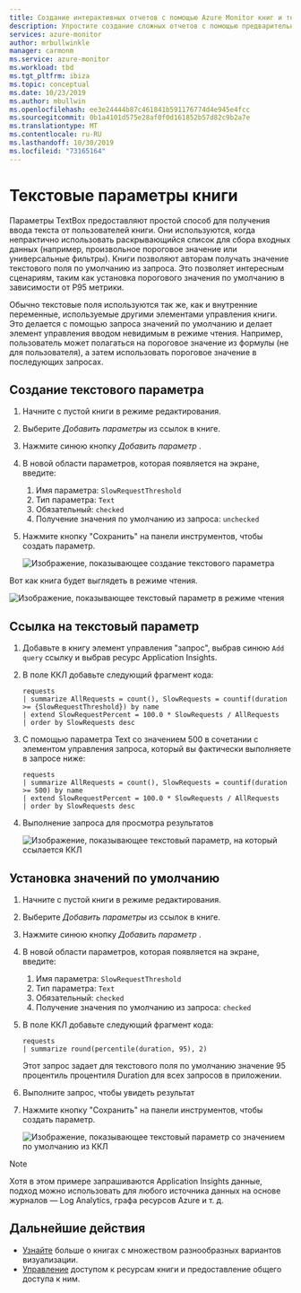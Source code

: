 ```yaml
---
title: Создание интерактивных отчетов с помощью Azure Monitor книг и текстовых параметров | Документация Майкрософт
description: Упростите создание сложных отчетов с помощью предварительно созданных и настраиваемых параметризованных книг. Дополнительные сведения о текстовых параметрах книги.
services: azure-monitor
author: mrbullwinkle
manager: carmonm
ms.service: azure-monitor
ms.workload: tbd
ms.tgt_pltfrm: ibiza
ms.topic: conceptual
ms.date: 10/23/2019
ms.author: mbullwin
ms.openlocfilehash: ee3e24444b87c461841b591176774d4e945e4fcc
ms.sourcegitcommit: 0b1a4101d575e28af0f0d161852b57d82c9b2a7e
ms.translationtype: MT
ms.contentlocale: ru-RU
ms.lasthandoff: 10/30/2019
ms.locfileid: "73165164"
---
```

# <a name="workbook-text-parameters"></a>Текстовые параметры книги

Параметры TextBox предоставляют простой способ для получения ввода текста от пользователей книги. Они используются, когда непрактично использовать раскрывающийся список для сбора входных данных (например, произвольное пороговое значение или универсальные фильтры). Книги позволяют авторам получать значение текстового поля по умолчанию из запроса. Это позволяет интересным сценариям, таким как установка порогового значения по умолчанию в зависимости от P95 метрики.

Обычно текстовые поля используются так же, как и внутренние переменные, используемые другими элементами управления книги. Это делается с помощью запроса значений по умолчанию и делает элемент управления вводом невидимым в режиме чтения. Например, пользователь может полагаться на пороговое значение из формулы (не для пользователя), а затем использовать пороговое значение в последующих запросах.

## <a name="creating-a-text-parameter"></a>Создание текстового параметра
1. Начните с пустой книги в режиме редактирования.
2. Выберите _Добавить параметры_ из ссылок в книге.
3. Нажмите синюю кнопку _Добавить параметр_ .
4. В новой области параметров, которая появляется на экране, введите:
    1. Имя параметра: `SlowRequestThreshold`
    2. Тип параметра: `Text`
    3. Обязательный: `checked`
    4. Получение значения по умолчанию из запроса: `unchecked`
5. Нажмите кнопку "Сохранить" на панели инструментов, чтобы создать параметр.

    ![Изображение, показывающее создание текстового параметра](./media/workbooks-text/text-create.png)

Вот как книга будет выглядеть в режиме чтения.

![Изображение, показывающее текстовый параметр в режиме чтения](./media/workbooks-text/text-readmode.png)

## <a name="referencing-a-text-parameter"></a>Ссылка на текстовый параметр
1. Добавьте в книгу элемент управления "запрос", выбрав синюю `Add query` ссылку и выбрав ресурс Application Insights.
2. В поле ККЛ добавьте следующий фрагмент кода:
    ```kusto
    requests
    | summarize AllRequests = count(), SlowRequests = countif(duration >= {SlowRequestThreshold}) by name
    | extend SlowRequestPercent = 100.0 * SlowRequests / AllRequests
    | order by SlowRequests desc
    ```
3. С помощью параметра Text со значением 500 в сочетании с элементом управления запроса, который вы фактически выполняете в запросе ниже:
    ```kusto
    requests
    | summarize AllRequests = count(), SlowRequests = countif(duration >= 500) by name
    | extend SlowRequestPercent = 100.0 * SlowRequests / AllRequests
    | order by SlowRequests desc
    ```
4. Выполнение запроса для просмотра результатов

    ![Изображение, показывающее текстовый параметр, на который ссылается ККЛ](./media/workbooks-text/text-reference.png)


## <a name="setting-default-values"></a>Установка значений по умолчанию
1. Начните с пустой книги в режиме редактирования.
2. Выберите _Добавить параметры_ из ссылок в книге.
3. Нажмите синюю кнопку _Добавить параметр_ .
4. В новой области параметров, которая появляется на экране, введите:
    1. Имя параметра: `SlowRequestThreshold`
    2. Тип параметра: `Text`
    3. Обязательный: `checked`
    4. Получение значения по умолчанию из запроса: `checked`
5. В поле ККЛ добавьте следующий фрагмент кода:
    ```kusto
    requests
    | summarize round(percentile(duration, 95), 2)
    ```
    Этот запрос задает для текстового поля по умолчанию значение 95 процентиль процентиля Duration для всех запросов в приложении.
6. Выполните запрос, чтобы увидеть результат
7. Нажмите кнопку "Сохранить" на панели инструментов, чтобы создать параметр.

    ![Изображение, показывающее текстовый параметр со значением по умолчанию из ККЛ](./media/workbooks-text/text-default-value.png)

> [!NOTE]
> Хотя в этом примере запрашиваются Application Insights данные, подход можно использовать для любого источника данных на основе журналов — Log Analytics, графа ресурсов Azure и т. д.

## <a name="next-steps"></a>Дальнейшие действия

* [Узнайте](workbooks-visualizations.md) больше о книгах с множеством разнообразных вариантов визуализации.
* [Управление](workbooks-access-control.md) доступом к ресурсам книги и предоставление общего доступа к ним.
